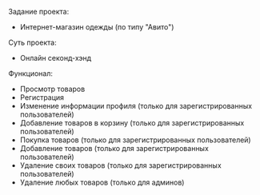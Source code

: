 Задание проекта:
- Интернет-магазин одежды (по типу "Авито")

Суть проекта:
- Онлайн секонд-хэнд 

Функционал:
- Просмотр товаров
- Регистрация
- Изменение информации профиля (только для зарегистрированных пользователей)
- Добавление товаров в корзину (только для зарегистрированных пользователей)
- Покупка товаров (только для зарегистрированных пользователей)
- Добавление товаров (только для зарегистрированных пользователей)
- Удаление своих товаров (только для зарегистрированных пользователей)
- Удаление любых товаров (только для админов)
